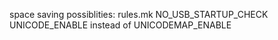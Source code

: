 space saving possiblities:
rules.mk
NO_USB_STARTUP_CHECK
UNICODE_ENABLE instead of UNICODEMAP_ENABLE
